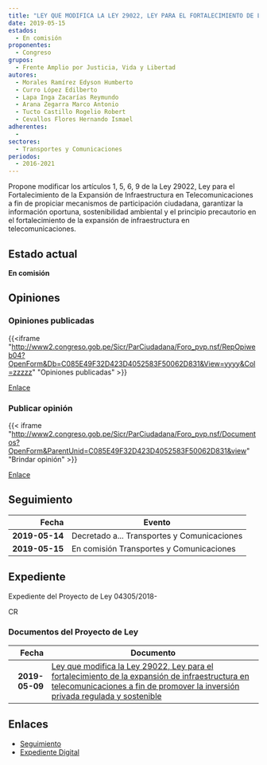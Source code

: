 ```yaml
---
title: "LEY QUE MODIFICA LA LEY 29022, LEY PARA EL FORTALECIMIENTO DE LA EXPANSIÓN DE INFRAESTRUCTURA EN TELECOMUNICACIONES A FIN DE PROMOVER LA INVERSIÓN PRIVADA REGULADA Y SOSTENIBLE"
date: 2019-05-15
estados: 
  - En comisión
proponentes: 
  - Congreso
grupos: 
  - Frente Amplio por Justicia, Vida y Libertad
autores: 
  - Morales Ramírez Edyson Humberto
  - Curro López Edilberto
  - Lapa Inga Zacarías Reymundo
  - Arana Zegarra Marco Antonio
  - Tucto Castillo Rogelio Robert
  - Cevallos Flores Hernando Ismael
adherentes: 
  - 
sectores: 
  - Transportes y Comunicaciones
periodos: 
  - 2016-2021
---
```


Propone modificar los artículos 1, 5, 6, 9 de la Ley 29022, Ley para el Fortalecimiento de la Expansión de Infraestructura en Telecomunicaciones a fin de propiciar mecanismos de participación ciudadana, garantizar la información oportuna, sostenibilidad ambiental y el principio precautorio en el fortalecimiento de la expansión de infraestructura en telecomunicaciones.


## Estado actual

**En comisión**

## Opiniones

### Opiniones publicadas

{{<iframe "http://www2.congreso.gob.pe/Sicr/ParCiudadana/Foro_pvp.nsf/RepOpiweb04?OpenForm&Db=C085E49F32D423D4052583F50062D831&View=yyyy&Col=zzzzz" "Opiniones publicadas" >}}

[Enlace](http://www2.congreso.gob.pe/Sicr/ParCiudadana/Foro_pvp.nsf/RepOpiweb04?OpenForm&Db=C085E49F32D423D4052583F50062D831&View=yyyy&Col=zzzzz)
### Publicar opinión

{{< iframe "http://www2.congreso.gob.pe/Sicr/ParCiudadana/Foro_pvp.nsf/Documentos?OpenForm&ParentUnid=C085E49F32D423D4052583F50062D831&view" "Brindar opinión" >}}

[Enlace](http://www2.congreso.gob.pe/Sicr/ParCiudadana/Foro_pvp.nsf/Documentos?OpenForm&ParentUnid=C085E49F32D423D4052583F50062D831&view)

## Seguimiento

| Fecha | Evento |
|------:|--------|
| **2019-05-14** | Decretado a... Transportes y Comunicaciones|
| **2019-05-15** | En comisión Transportes y Comunicaciones|


## Expediente

Expediente del Proyecto de Ley 04305/2018-

CR


### Documentos del Proyecto de Ley

| Fecha | Documento |
|------:|--------|
| **2019-05-09** | [Ley que modifica la Ley 29022, Ley para el fortalecimiento de la expansión de infraestructura en telecomunicaciones a fin de promover la inversión privada regulada y sostenible](http://www.leyes.congreso.gob.pe/Documentos/2016_2021/Proyectos_de_Ley_y_de_Resoluciones_Legislativas/PL0430520190509.pdf) |

## Enlaces 

- [Seguimiento](http://www2.congreso.gob.pe/Sicr/TraDocEstProc/CLProLey2016.nsf/f7fff46988ca05b1052578e100829cc7/a786952d75bc81ed052583f5007342ff?OpenDocument)
- [Expediente Digital](http://www2.congreso.gob.pe/Sicr/TraDocEstProc/CLProLey2016.nsf/f7fff46988ca05b1052578e100829cc7/a786952d75bc81ed052583f5007342ff?OpenDocument&Click=05257FB7005EB655.eb71d0cf91d8294e05256cdf006b5706/$Body/0.1C6C)
